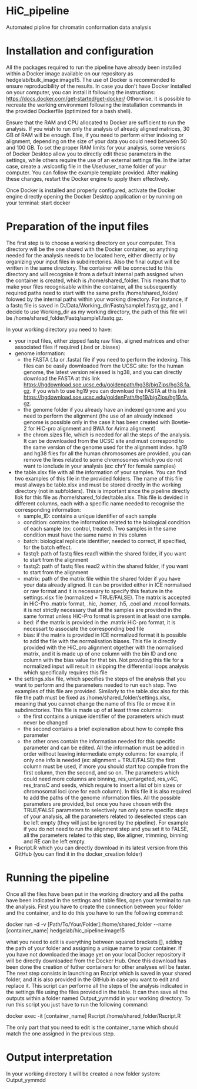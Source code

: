 # HiC_pipeline
Automated pipline for chromatin conformation data analysis

# Installation and configuration
All the packages required to run the pipeline have already been installed within a Docker image available on our repository as hedgelab/bulk_image:image15.
The use of Docker is recommended to ensure reproducibility of the results. In case you don't have Docker installed on your computer, you can install it following the instructions: https://docs.docker.com/get-started/get-docker/
Otherwise, it is possible to recreate the working environment following the installation commands in the provided Dockerfile (optimized for a bash shell).

Ensure that the RAM and CPU allocated to Docker are sufficient to run the analysis. If you wish to run only the analysis of already aligned matrices, 30 GB of RAM will be enough. Else, if you need to perform either indexing or alignment, depending on the size of your data you could need between 50 and 100 GB. To set the proper RAM limits for your analysis, some versions of Docker Desktop allow you to directly edit these parameters in the settings, while others require the use of an external settings file. In the latter case, create a .wslconfig file in the User/user_name folder of your computer. You can follow the example template provided. After making these changes, restart the Docker engine to apply them effectively. 

Once Docker is installed and properly configured, activate the Docker engine directly opening the Docker Desktop application or by running on your terminal:
start docker

# Preparation of the input files
The first step is to choose a working directory on your computer. This directory will be the one shared with the Docker container, so anything needed for the analysis needs to be located here, either directly or by organizing your input files in subdirectories. Also the final output will be written in the same directory. The container will be connected to this directory and will recognise it from a default internal path assigned when the container is created, which is /home/shared_folder. This means that to make your files recognisable within the container, all the subsequently required paths need to start with the same prefix /home/shared_folder/ folowed by the internal paths within your working directory. For instance, if a fastq file is saved in D:/Data/Working_dir/Fastq/sample1.fastq.gz, and I decide to use Working_dir as my working directory, the path of this file will be /home/shared_folder/Fastq/sample1.fastq.gz.

In your working directory you need to have:
- your input files, either zipped fastq raw files, aligned matrices and other associated files if required (.bed or .biases)
- genome information:
    -  the FASTA (.fa or .fasta) file if you need to perform the indexing. This files can be easily downloaded from the UCSC site: for the human genome, the latest version released is hg38, and you can directly download the FASTA at this link https://hgdownload.soe.ucsc.edu/goldenpath/hg38/bigZips/hg38.fa.gz. if you wish to use hg19 you can download the FASTA at this link https://hgdownload.soe.ucsc.edu/goldenPath/hg19/bigZips/hg19.fa.gz.
    -  the genome folder if you already have an indexed genome and you need to perform the alignment (the use of an already indexed genome is possible only in the case it has been created with Bowtie-2 for HiC-pro alignment and BWA for Arima alignment)
    -  the chrom.sizes file, which is needed for all the steps of the analysis. It can be downloaded from the UCSC site and must correspond to the same version of the genome used for the alignment index. hg19 and hg38 files for all the human chromosomes are provided, you can remove the lines related to some chromosomes which you do not want to ionclude in your analysis (ex: chrY for female samples)
- the table.xlsx file with all the information of your samples. You can find two examples of this file in the provided folders. The name of this file must always be table.xlsx and must be stored directly in the working directory (not in subfolders). This is important since the pipeline directly llok for this file as /home/shared_folder/table.xlsx. This file is devided in different columns, each with a specific name needed to recognise the corresponding information:
    - sample_ID: contains a unique identifier of each sample
    - condition: contains the information related to the biological condition of each sample (ex: control, treated). Two samples in the same condition must have the same name in this column
    - batch: biological replicate identifier, needed to correct, if specified, for the batch effect.
    - fastq1: path of fastq files read1 within the shared folder, if you want to start from the alignment
    - fastq2: path of fastq files read2 within the shared folder, if you want to start from the alignment
    - matrix: path of the matrix file within the shared folder if you have your data already aligned. It can be provided either in ICE normalised or raw format and it is necessary to specify this feature in the settings.xlsx file (normalized = TRUE/FALSE). The matrix is accepted in HiC-Pro .matrix format, .hic, .homer, .h5, .cool and .mcool formats. it is not strictly necessary that all the samples are provided in the same format unless HiC-Pro format is present in at least one sample.
    - bed: if the matrix is provided in the .matrix HiC-pro format, it is necessart to associate the corresponding bed file
    - bias: if the matrix is provided in ICE normalized format it is possible to add the file with the normalisation biases. This file is directly provided with the HiC_pro alignment otgether with the normalised matrix, and it is made up of one column with the bin ID and one column with the bias value for that bin. Not providing this file for a normalized input will result in skipping the differential loops analysis which specifically requires this file
- the settings.xlsx file, which specifies the steps of the analysis that you want to perform and the parameters needed to run each step. Two examples of this file are provided. Similarly to the table.xlsx also for this file the path must be fixed as /home/shared_folder/settings.xlsx, meaning that you cannot change the name of this file or move it in subdirectories. This file is made up of at least three columns:
    - the first contains a unique identifier of the parameters which must never be changed
    - the second contains a brief explenation about how to compile this parameter
    - the other ones contain the information needed for this specific parameter and can be edited. All the information must be added in order without leaving intermediate empty columns: for example, if only one info is needed (ex: alignment = TRUE/FALSE) the first column must be used, if more you should start top compile from the first column, then the second, and so on. The parameters which could need more columns are binning, res_untargeted, res_v4C, res_transC and seeds, which require to insert a list of bin sizes or chromosomal loci (one for each column). In this file it is also required to add the paths of the genome information files. All the possible parameters are provided, but once you have chosen with the TRUE/FALSE parameters to selectively run only some specific steps of your analysis, all the parameters related to deselected steps can be left empty (they will just be ignored by the pipeline). For example if you do not need to run the alignment step and you set it to FALSE, all the parameters related to this step, like aligner, trimming, binning and RE can be left empty.
- Rscript.R which you can directly download in its latest version from this GitHub (you can find it in the docker_creation folder)

# Running the pipeline
Once all the files have been put in the working directory and all the paths have been indicated in the settings and table files, open your terminal to run the analysis.
First you have to create the connection between your folder and the container, and to do this you have to run the following command:

docker run -d -v [Path/To/Your/Folder]:/home/shared_folder --name [container_name] hedgelab/hic_pipeline:image15

what you need to edit is everything between squared brackets [], adding the path of your folder and assigning a unique name to your container. If you have not downloaded the image yet on your local Docker repository it will be directly downloaded from the Docker Hub. Once this download has been done the creation of futher containers for other analyses will be faster.
The next step consists in launching an Rscript which is saved in your shared folder, and it is also provided in the GitHub in case you want to edit and replace it. This script can performe all the steps of the analysis indicated in the settings file using the files provided in the table. It can then save all the outputs within a folder named Output_yymmdd in your working directory. To run this script you just have to run the following command:

docker exec -it [container_name] Rscript /home/shared_folder/Rscript.R

The only part that you need to edit is the container_name which should match the one assigned in the previous step.

# Output interpretation
In your working directory it will be created a new folder system:
Output_yymmdd


